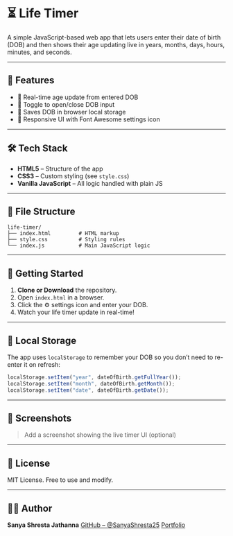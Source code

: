 # ⏳ Life Timer

A simple JavaScript-based web app that lets users enter their date of birth (DOB) and then shows their age updating live in years, months, days, hours, minutes, and seconds.

---

## 🔧 Features

* 🔁 Real-time age update from entered DOB
* 📅 Toggle to open/close DOB input
* 💾 Saves DOB in browser local storage
* 🎨 Responsive UI with Font Awesome settings icon

---

## 🛠️ Tech Stack

* **HTML5** – Structure of the app
* **CSS3** – Custom styling (see `style.css`)
* **Vanilla JavaScript** – All logic handled with plain JS

---

## 📁 File Structure

```
life-timer/
├── index.html         # HTML markup
├── style.css          # Styling rules
└── index.js           # Main JavaScript logic
```

---

## 🚀 Getting Started

1. **Clone or Download** the repository.
2. Open `index.html` in a browser.
3. Click the ⚙️ settings icon and enter your DOB.
4. Watch your life timer update in real-time!

---

## 🔐 Local Storage

The app uses `localStorage` to remember your DOB so you don’t need to re-enter it on refresh:

```js
localStorage.setItem("year", dateOfBirth.getFullYear());
localStorage.setItem("month", dateOfBirth.getMonth());
localStorage.setItem("date", dateOfBirth.getDate());
```

---

## 📸 Screenshots

> Add a screenshot showing the live timer UI (optional)

---

## 📄 License

MIT License. Free to use and modify.

---

## 👩‍💻 Author

**Sanya Shresta Jathanna**
[GitHub – @SanyaShresta25](https://github.com/SanyaShresta25)
[Portfolio](https://sanyashresta.netlify.app/)
